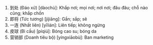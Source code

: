 1. 到处 (Đáo xử) [dàochù]: Khắp nơi; mọi nơi; nơi nơi; đâu đâu; chỗ nào cũng; khắp chốn
2. 即将 (Tức tương) [jíjiāng]: Gần; sắp; sẽ
3. 一连 (Nhất liên) [yīlián]: Liên tiếp; không ngừng
4. 皮球 (Bì cầu) [píqiú]: Bóng cao su; bóng da
5. 营销部 (Doanh tiêu bộ) [yíngxiāobù]: Ban marketing